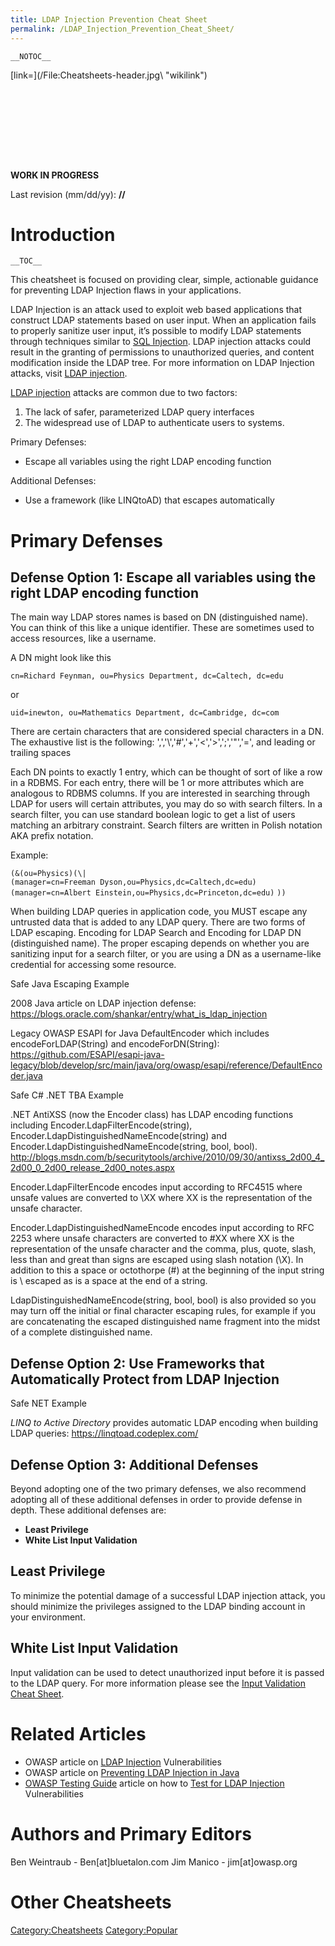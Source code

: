 ```yaml
---
title: LDAP Injection Prevention Cheat Sheet
permalink: /LDAP_Injection_Prevention_Cheat_Sheet/
---
```


`__NOTOC__`

<div style="width:100%;height:160px;border:0,margin:0;overflow: hidden;">
[link=](/File:Cheatsheets-header.jpg\ "wikilink")

</div>
<b>WORK IN PROGRESS</b>

Last revision (mm/dd/yy): **//**

Introduction
============

`__TOC__`

This cheatsheet is focused on providing clear, simple, actionable guidance for preventing LDAP Injection flaws in your applications.

LDAP Injection is an attack used to exploit web based applications that construct LDAP statements based on user input. When an application fails to properly sanitize user input, it’s possible to modify LDAP statements through techniques similar to [SQL Injection](/SQL_Injection "wikilink"). LDAP injection attacks could result in the granting of permissions to unauthorized queries, and content modification inside the LDAP tree. For more information on LDAP Injection attacks, visit [LDAP injection](/LDAP_injection "wikilink").

[LDAP injection](/LDAP_injection "wikilink") attacks are common due to two factors:

1.  The lack of safer, parameterized LDAP query interfaces
2.  The widespread use of LDAP to authenticate users to systems.

Primary Defenses:

-   Escape all variables using the right LDAP encoding function

Additional Defenses:

-   Use a framework (like LINQtoAD) that escapes automatically

Primary Defenses
================

Defense Option 1: Escape all variables using the right LDAP encoding function
-----------------------------------------------------------------------------

The main way LDAP stores names is based on DN (distinguished name). You can think of this like a unique identifier. These are sometimes used to access resources, like a username.

A DN might look like this

`cn=Richard Feynman, ou=Physics Department, dc=Caltech, dc=edu`

or

`uid=inewton, ou=Mathematics Department, dc=Cambridge, dc=com`

There are certain characters that are considered special characters in a DN. The exhaustive list is the following: ',','\\','\#','+','&lt;','&gt;',';','"','=', and leading or trailing spaces

Each DN points to exactly 1 entry, which can be thought of sort of like a row in a RDBMS. For each entry, there will be 1 or more attributes which are analogous to RDBMS columns. If you are interested in searching through LDAP for users will certain attributes, you may do so with search filters. In a search filter, you can use standard boolean logic to get a list of users matching an arbitrary constraint. Search filters are written in Polish notation AKA prefix notation.

Example:

`(&(ou=Physics)(\|`
`(manager=cn=Freeman Dyson,ou=Physics,dc=Caltech,dc=edu)`
`(manager=cn=Albert Einstein,ou=Physics,dc=Princeton,dc=edu)`
`))`

When building LDAP queries in application code, you MUST escape any untrusted data that is added to any LDAP query. There are two forms of LDAP escaping. Encoding for LDAP Search and Encoding for LDAP DN (distinguished name). The proper escaping depends on whether you are sanitizing input for a search filter, or you are using a DN as a username-like credential for accessing some resource.

Safe Java Escaping Example

2008 Java article on LDAP injection defense: <https://blogs.oracle.com/shankar/entry/what_is_ldap_injection>

Legacy OWASP ESAPI for Java DefaultEncoder which includes encodeForLDAP(String) and encodeForDN(String): <https://github.com/ESAPI/esapi-java-legacy/blob/develop/src/main/java/org/owasp/esapi/reference/DefaultEncoder.java>

Safe C\# .NET TBA Example

.NET AntiXSS (now the Encoder class) has LDAP encoding functions including Encoder.LdapFilterEncode(string), Encoder.LdapDistinguishedNameEncode(string) and Encoder.LdapDistinguishedNameEncode(string, bool, bool). <http://blogs.msdn.com/b/securitytools/archive/2010/09/30/antixss_2d00_4_2d00_0_2d00_release_2d00_notes.aspx>

Encoder.LdapFilterEncode encodes input according to RFC4515 where unsafe values are converted to \\XX where XX is the representation of the unsafe character.

Encoder.LdapDistinguishedNameEncode encodes input according to RFC 2253 where unsafe characters are converted to \#XX where XX is the representation of the unsafe character and the comma, plus, quote, slash, less than and great than signs are escaped using slash notation (\\X). In addition to this a space or octothorpe (\#) at the beginning of the input string is \\ escaped as is a space at the end of a string.

LdapDistinguishedNameEncode(string, bool, bool) is also provided so you may turn off the initial or final character escaping rules, for example if you are concatenating the escaped distinguished name fragment into the midst of a complete distinguished name.

Defense Option 2: Use Frameworks that Automatically Protect from LDAP Injection
-------------------------------------------------------------------------------

Safe NET Example

<i>LINQ to Active Directory</i> provides automatic LDAP encoding when building LDAP queries: <https://linqtoad.codeplex.com/>

Defense Option 3: Additional Defenses
-------------------------------------

Beyond adopting one of the two primary defenses, we also recommend adopting all of these additional defenses in order to provide defense in depth. These additional defenses are:

-   **Least Privilege**
-   **White List Input Validation**

Least Privilege
---------------

To minimize the potential damage of a successful LDAP injection attack, you should minimize the privileges assigned to the LDAP binding account in your environment.

White List Input Validation
---------------------------

Input validation can be used to detect unauthorized input before it is passed to the LDAP query. For more information please see the [Input Validation Cheat Sheet](/Input_Validation_Cheat_Sheet "wikilink").

Related Articles
================

-   OWASP article on [LDAP Injection](/LDAP_injection\ "wikilink") Vulnerabilities
-   OWASP article on [Preventing LDAP Injection in Java](/Preventing_LDAP_Injection_in_Java "wikilink")
-   [OWASP Testing Guide](/:Category:OWASP_Testing_Project\ "wikilink") article on how to [Test for LDAP Injection](/Testing_for_LDAP_Injection_(OTG-INPVAL-006)\ "wikilink") Vulnerabilities

Authors and Primary Editors
===========================

Ben Weintraub - Ben\[at\]bluetalon.com
Jim Manico - jim\[at\]owasp.org

Other Cheatsheets
=================

[Category:Cheatsheets](/Category:Cheatsheets "wikilink") [Category:Popular](/Category:Popular "wikilink")